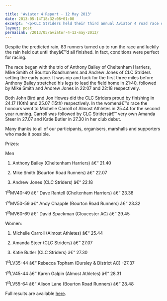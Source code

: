 ```yaml
---

title: 'Aviator 4 Report - 12 May 2013'
date: 2013-05-14T18:32:08+01:00
excerpt: '<p>CLC Striders held their third annual Aviator 4 road race on Sunday 12 May 2013.</p>'
layout: post
permalink: /2013/05/aviator-4-12-may-2013/
---
```

Despite the predicted rain, 83 runners turned up to run the race and luckily the rain held out until theyâ€™d all finished. In fact, conditions were perfect for racing.

The race began with the trio of Anthony Bailey of Cheltenham Harriers, Mike Smith of Bourton Roadrunners and Andrew Jones of CLC Striders setting the early pace. It was nip and tuck for the first three miles before Anthony Bailey stretched his legs to lead the field home in 21:40, followed by Mike Smith and Andrew Jones in 22:07 and 22:18 respectively.

Both John Bird and Jon Howes did the CLC Striders proud by finishing in 24.17 (10th) and 25.07 (15th) respectively. In the womenâ€™s race the honours went to Michelle Carroll of Almost Athletes in 25.44 for the second year running. Carroll was followed by CLC Stridersâ€™ very own Amanda Steer in 27.07 and Katie Butler in 27.30 in her club debut.

Many thanks to all of our participants, organisers, marshalls and supporters who made it possible.

Prizes:

Men

1) Anthony Bailey (Cheltenham Harriers) â€“ 21.40

2) Mike Smith (Bourton Road Runners) â€“ 22.07

3) Andrew Jones (CLC Striders) â€“ 22.18

1<sup>st</sup>MV40-49 â€“ Dave Rantell (Cheltenham Harriers) â€“ 23.38

1<sup>st</sup>MV50-59 â€“ Andy Chapple (Bourton Road Runners) â€“ 23.32

1<sup>st</sup>MV60-69 â€“ David Spackman (Gloucester AC) â€“ 29.45

Women:

1) Michelle Carroll (Almost Athletes) â€“ 25.44

2) Amanda Steer (CLC Striders) â€“ 27.07

3) Katie Butler (CLC Striders) â€“ 27.30

1<sup>st</sup>LV35-44 â€“ Rebecca Topham (Dursley & District AC) -27.37

1<sup>st</sup>LV45-44 â€“ Karen Galpin (Almost Athletes) â€“ 28.31

1<sup>st</sup>LV55-64 â€“ Alison Lane (Bourton Road Runners) â€“ 28.48

Full results are available <a href="http://www.clcstriders-runningclub.co.uk/images/documents/aviator4results12may2013.pdf" target="_blank" rel="nofollow">here</a>.</p>
